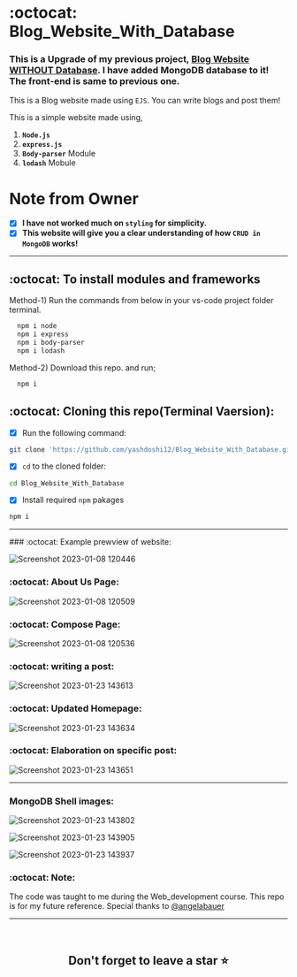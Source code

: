 
# :octocat: Blog_Website_With_Database

### This is a Upgrade of my previous project, [Blog Website WITHOUT Database](https://github.com/yashdoshi12/Blog_Website_Without_Database). I have added MongoDB database to it! The front-end is same to previous one.

This is a Blog website made using `EJS`. You can write blogs and post them!

This is a simple website made using,

1. <b>`Node.js`</b> 
2. <b>`express.js`</b>
3. <b>`Body-parser`</b> Module
4. <b>`lodash`</b> Mobule

# Note from Owner
- [x] <b>I have not worked much on `styling` for simplicity.</b>
- [x] <b>This website will give you a clear understanding of how `CRUD in MongoDB` works!</b>

<hr />

## :octocat: To install modules and frameworks

Method-1) Run the commands from below in your vs-code project folder terminal.
```bash
  npm i node
  npm i express
  npm i body-parser
  npm i lodash
```

Method-2) Download this repo. and run;
```bash
  npm i
```

## :octocat: Cloning this repo(Terminal Vaersion):
- [x] Run the following command:
```bash 
git clone 'https://github.com/yashdoshi12/Blog_Website_With_Database.git' 
```
- [x] `cd` to the cloned folder:
```bash 
cd Blog_Website_With_Database
```
- [x] Install required `npm` pakages
```bash 
npm i
```
<hr />
### :octocat: Example prewview of website:

![Screenshot 2023-01-08 120446](https://user-images.githubusercontent.com/39629707/211184306-ac181f9b-f877-4bac-8c5e-079187ba141f.jpg)

### :octocat: About Us Page:
![Screenshot 2023-01-08 120509](https://user-images.githubusercontent.com/39629707/211184324-d1ac5e20-74a3-46fe-b27d-c320e5ac367c.jpg)

### :octocat: Compose Page:
![Screenshot 2023-01-08 120536](https://user-images.githubusercontent.com/39629707/211184337-a5c477ff-3b3f-4ec4-8b5e-2d99dc8ac6f9.jpg)

### :octocat: writing a post:
![Screenshot 2023-01-23 143613](https://user-images.githubusercontent.com/39629707/214003829-967aef2c-98f0-4adc-931d-97fb3becf80c.jpg)

### :octocat: Updated Homepage:
![Screenshot 2023-01-23 143634](https://user-images.githubusercontent.com/39629707/214003913-3173962c-d567-4c91-856e-036e5a8bcbd1.jpg)

### :octocat: Elaboration on specific post:
![Screenshot 2023-01-23 143651](https://user-images.githubusercontent.com/39629707/214004031-2e3023b3-7acd-429e-b678-47a50b0780c5.jpg)
<hr/>

### MongoDB Shell images:
![Screenshot 2023-01-23 143802](https://user-images.githubusercontent.com/39629707/214004381-33aa5342-652a-4b07-b537-192f05913013.jpg)

![Screenshot 2023-01-23 143905](https://user-images.githubusercontent.com/39629707/214004431-f597452c-7aaa-4a24-a943-c20869cb01a2.jpg)

![Screenshot 2023-01-23 143937](https://user-images.githubusercontent.com/39629707/214004459-38fe9ad2-7470-4061-8d74-38519d9af213.jpg)


### :octocat: Note:
The code was taught to me during the Web_development course. This repo is for my future reference. 
Special thanks to [@angelabauer](https://github.com/angelabauer)
<hr />
<br />

## <div align="center">Don't forget to leave a star ⭐️</div>

